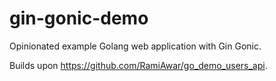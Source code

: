# gin-gonic-demo

Opinionated example Golang web application with Gin Gonic.

Builds upon https://github.com/RamiAwar/go_demo_users_api.
